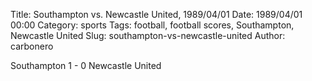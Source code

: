 Title: Southampton vs. Newcastle United, 1989/04/01
Date: 1989/04/01 00:00
Category: sports
Tags: football, football scores, Southampton, Newcastle United
Slug: southampton-vs-newcastle-united
Author: carbonero


Southampton 1 - 0 Newcastle United

